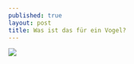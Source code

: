 ```yaml
---
published: true
layout: post
title: Was ist das für ein Vogel?
---
```

![](http://www.blick-aktuell.de/Bad-Neuenahr/Bilder/Matthias-Noll-brachte-die-Gaeste-mit-21-in-Fuehrungprivat-114008.jpg)
